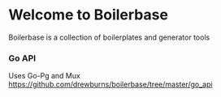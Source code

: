 # Welcome to Boilerbase
Boilerbase is a collection of boilerplates and generator tools

### Go API
Uses Go-Pg and Mux
https://github.com/drewburns/boilerbase/tree/master/go_api